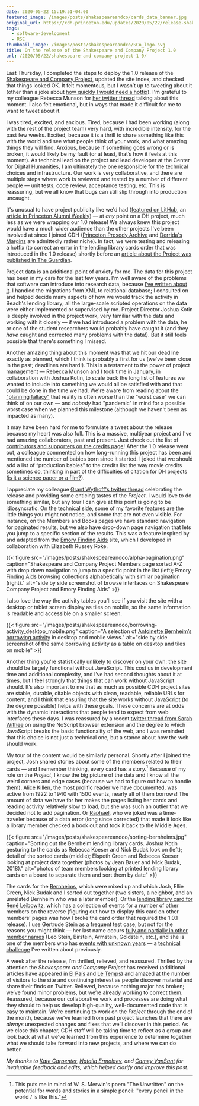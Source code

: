 ```yaml
---
date: 2020-05-22 15:19:51-04:00
featured_image: /images/posts/shakespeareandco/cards_data_banner.jpg
original_url: https://cdh.princeton.edu/updates/2020/05/22/release-shakespeare-and-company-project-10/
tags:
  - software-development
  - RSE
thumbnail_image: /images/posts/shakespeareandco/SCo_logo.svg
title: On the release of the Shakespeare and Company Project 1.0
url: /2020/05/22/shakespeare-and-company-project-1-0/
---
```




Last Thursday, I completed the steps to deploy the 1.0 release of the [Shakespeare and Company Project](https://shakespeareandco.princeton.edu/), updated the site index, and checked that things looked OK. It felt momentous, but I wasn’t up to tweeting about it (other than a joke about [how quickly I would need a hotfix](https://twitter.com/suttonkoeser/status/1261017230554382336)). I'm grateful to my colleague Rebecca Munson for [her twitter thread](https://twitter.com/Shxperienced/status/1261056009302409221) talking about this moment. I also felt emotional, but in ways that made it difficult for me to want to tweet about it.

I was tired, excited, and anxious. Tired, because I had been working (along with the rest of the project team) very hard, with incredible intensity, for the past few weeks. Excited, because it is a thrill to share something like this with the world and see what people think of your work, and what amazing things they will find. Anxious, because if something goes wrong or is broken, it would likely be my fault (or at least, that’s how it feels at this moment). As technical lead on the project and lead developer at the Center for Digital Humanities, I am ultimately the one responsible for the technical choices and infrastructure. Our work is very collaborative, and there are multiple steps where work is reviewed and tested by a number of different people — unit tests, code review, acceptance testing, etc. This is reassuring, but we all know that bugs can still slip through into production uncaught.

It's unusual to have project publicity like we'd had ([featured on LitHub](https://lithub.com/this-new-database-shows-the-reading-habits-of-major-20th-century-authors/), an [article in Princeton Alumni Weekly](https://paw.princeton.edu/article/digital-humanities-project-opens-records-famed-french-bookshop)) — at _any_ point on a DH project, much less as we were wrapping our 1.0 release! We always knew this project would have a much wider audience than the other projects I've been involved at since I joined CDH ([Princeton Prosody Archive](https://prosody.princeton.edu/) and [Derrida's Margins](https://derridas-margins.princeton.edu/) are admittedly rather niche). In fact, we were testing and releasing a hotfix (to correct an error in the lending library cards order that was introduced in the 1.0 release) shortly before an [article about the Project was published in The Guardian](https://www.theguardian.com/books/2020/may/15/legendary-paris-bookshop-reveals-reading-habits-ernest-hemingway-gertrude-stein-shakespeare-and-company).

Project data is an additional point of anxiety for me. The data for this project has been in my care for the last few years. I'm well aware of the problems that software can introduce into research data, because [I've written about it](https://www.tandfonline.com/doi/full/10.1080/03080188.2016.1165454). I handled the migrations from XML to relational database; I consulted on and helped decide many aspects of how we would track the activity in Beach's lending library; all the large-scale scripted operations on the data were either implemented or supervised by me. Project Director Joshua Kotin is deeply involved in the project work, very familiar with the data and working with it closely — if we had introduced a problem with the data, he or one of the student researchers would probably have caught it (and they _have_ caught and corrected many problems with the data!). But it still feels possible that there's something I missed.

Another amazing thing about this moment was that we hit our deadline exactly as planned, which I think is probably a first for us (we've been close in the past; deadlines are hard!). This is a testament to the power of project management — Rebecca Munson and I took time in January, in collaboration with Joshua Kotin, to scale back the long list of features we wanted to include into something we would all be satisfied with and that could be done in the time we had. We're aware from reading about the ["planning fallacy"](https://www.lesswrong.com/posts/CPm5LTwHrvBJCa9h5/planning-fallacy) that reality is often worse than the “worst case” we can think of on our own — and _nobody_ had "pandemic" in mind for a possible worst case when we planned this milestone (although we haven't been as impacted as many).

It may have been hard for me to formulate a tweet about the release because my heart was also full. This is a massive, multiyear project and I've had amazing collaborators, past and present. Just check out the list of [contributors and supporters on the credits page](https://shakespeareandco.princeton.edu/about/credits/)! After the 1.0 release went out, a colleague commented on how long-running this project has been and mentioned the number of babies born since it started. I joked that we should add a list of “production babies” to the credits list the way movie credits sometimes do, thinking in part of the difficulties of citation for DH projects ([is it a science paper or a film?](http://adamcrymble.blogspot.com/2012/01/is-old-bailey-online-film-or-science.html)).

I appreciate my colleague [Grant Wythoff's twitter thread](https://twitter.com/gwijthoff/status/1261333173906165760) celebrating the release and providing some enticing tastes of the _Project_.  I would love to do something similar, but any tour I can give at this point is going to be idiosyncratic. On the technical side, some of my favorite features are the little things you might not notice, and some that are not even visible. For instance, on the Members and Books pages we have standard navigation for paginated results, but we also have drop-down page navigation that lets you jump to a specific section of the results. This was a feature inspired by and adapted from the [Emory Finding Aids](https://findingaids.library.emory.edu/) site, which I developed in collaboration with Elizabeth Russey Roke.


{{< figure src="/images/posts/shakespeareandco/alpha-pagination.png" caption="Shakespeare and Company Project Members page sorted A-Z with drop down navigation to jump to a specific point in the list (left); Emory Finding Aids browsing collections alphabetically with similar pagination (right)." alt="side by side screenshot of browse interfaces on Shakespeare Company Project and Emory Finding Aids" >}}

I also love the way the activity tables you’ll see if you visit the site with a desktop or tablet screen display as tiles on mobile, so the same information is readable and accessible on a smaller screen.

{{< figure src="/images/posts/shakespeareandco/borrowing-activity_desktop_mobile.png" caption="A selection of [Antoinette Bernheim’s borrowing activity](https://shakespeareandco.princeton.edu/members/bernheim-antoinette/borrowing/) in desktop and mobile views." alt="side by side screenshot of the same borrowing activity as a table on desktop and tiles on mobile" >}}

Another thing you're statistically unlikely to discover on your own: the site should be largely functional without JavaScript. This cost us in development time and additional complexity, and I’ve had second thoughts about it at times, but I feel strongly that things that can work without JavaScript should. It’s also important to me that as much as possible CDH project sites are stable, durable, citable objects with clean, readable, reliable URLs for content, and I think that ensuring that the site works without JavaScript (to the degree possible) helps with these goals. These concerns are at odds with the dynamic interactions that people tend to expect from web interfaces these days. I was reassured by a recent [twitter thread from Sarah Withee](https://twitter.com/geekygirlsarah/status/1260409688413306882) on using the NoScript browser extension and the degree to which JavaScript breaks the basic functionality of the web, and I was reminded that this choice is not just a technical one, but a stance about how the web should work.

My tour of the content would be similarly personal. Shortly after I joined the project, Josh shared stories about some of the members related to their cards — and I remember thinking, every card has a story.[^1] Because of my role on the _Project_, I know the big picture of the data and I know all the weird corners and edge cases (because we had to figure out how to handle them). [Alice Killen](https://shakespeareandco.princeton.edu/members/killen/), the most prolific reader we have documented, was active from 1922 to 1940 with 1500 events, nearly all of them borrows! The amount of data we have for her makes the pages listing her cards and reading activity relatively slow to load, but she was such an outlier that we decided not to add pagination. Or [Raphael](https://shakespeareandco.princeton.edu/members/raphael-france/), who we joked was a time-traveler because of a data error (long since corrected) that made it look like a library member checked a book out and took it back to the Middle Ages.

{{< figure src="/images/posts/shakespeareandco/sorting-bernheims.jpg" caption="Sorting out the Bernheim lending library cards. Joshua Kotin gesturing to the cards as Rebecca Koeser and Nick Budak look on (left); detail of the sorted cards (middle); Elspeth Green and Rebecca Koeser looking at project data together (photos by  Jean Bauer and Nick Budak, 2018)." alt="photos of team members looking at printed lending library cards on a board to separate them and sort them by date" >}}

The cards for the [Bernheims](https://shakespeareandco.princeton.edu/members/?query=bernheim+OR+prot), which were mixed up and which Josh, Ellie Green, Nick Budak and I sorted out together (two sisters, a neighbor, and an unrelated Bernheim who was a later member). Or the [lending library card for René Leibowitz](https://shakespeareandco.princeton.edu/members/leibowitz/cards/), which has a collection of events for a number of other members on the reverse (figuring out how to display this card on other members’ pages was how I broke the card order that required the 1.0.1 release). I use Gertrude Stein as a frequent test case, but not for the reasons you might think — her last name occurs [fully and partially in other member names](https://shakespeareandco.princeton.edu/members/?query=stein) (Leo Stein, Birstein, Armstein, Goldstein, etc.), and she is one of the members who has [events with unknown years](https://shakespeareandco.princeton.edu/members/stein-gertrude/cards/9d839618-9d3e-4e8e-9d6c-28b46d337b11/) — a [technical challenge](https://cdh.princeton.edu/updates/2019/12/05/coding-unknowns/) I’ve written about previously.

A week after the release, I’m thrilled, relieved, and reassured. Thrilled by the attention the _Shakespeare and Company Project_ has received (additional articles have appeared in [El País](https://elpais.com/cultura/2020-05-19/que-libros-compraban-simone-de-beauvoir-joyce-hemingway-o-lacan-en-paris.html) and [Le Temps](https://www.letemps.ch/culture/lisaient-joyce-hemingway)) and amazed at the number of visitors to the site and continuing interest as people discover material and share their finds on Twitter. Relieved, because nothing major has broken; we’ve found minor problems, but we’re already working to correct them. Reassured, because our collaborative work and processes are doing what they should to help us develop high-quality, well-documented code that is easy to maintain. We’re continuing to work on the _Project_ through the end of the month, because we’ve learned from past project launches that there are _always_ unexpected changes and fixes that we’ll discover in this period. As we close this chapter, CDH staff will be taking time to reflect as a group and look back at what we’ve learned from this experience to determine together what we should take forward into new projects, and where we can do better.

[^1]: This puts me in mind of W. S. Merwin's poem "The Unwritten" on the potential for words and stories in a simple pencil: "every pencil in the world / is like this."


_My thanks to [Kate Carpenter](https://cdh.princeton.edu/people/kathryn-carpenter/), [Natalia Ermolaev](https://cdh.princeton.edu/people/natasha-ermolaev/), and [Camey VanSant](https://cdh.princeton.edu/people/camey-vansant/) for invaluable feedback and edits, which helped clarify and improve this post._